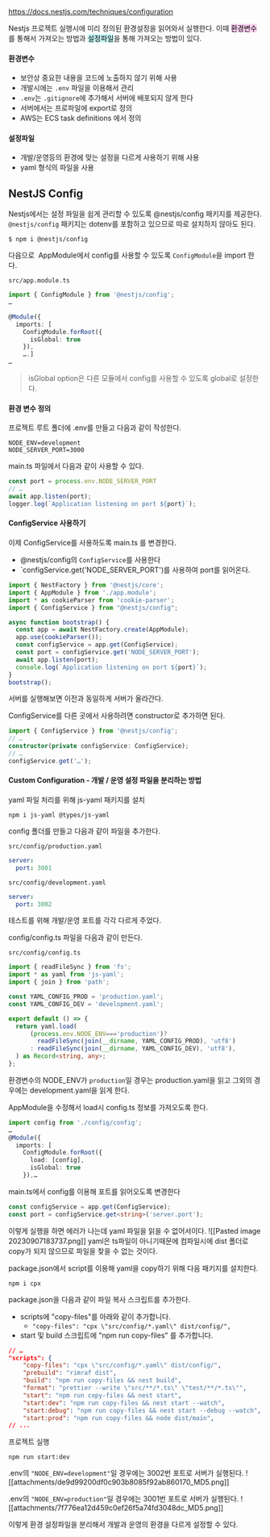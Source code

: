 https://docs.nestjs.com/techniques/configuration

Nestjs 프로젝트 실행시에 미리 정의된 환경설정을 읽어와서 실행한다.
이때 <mark style="background: #FFB8EBA6;">환경변수</mark>를 통해서 가져오는 방법과 <mark style="background: #ABF7F7A6;">설정파일</mark>을 통해 가져오는 방법이 있다.

#### 환경변수
- 보안상 중요한 내용을 코드에 노출하지 않기 위해 사용
- 개발시에는 `.env` 파일을 이용해서 관리
- `.env`는 `.gitignore`에 추가해서 서버에 배포되지 않게 한다
- 서버에서는 프로파일에 export로 정의
- AWS는 ECS task definitions 에서 정의
#### 설정파일
- 개발/운영등의 환경에 맞는 설정을 다르게 사용하기 위해 사용
- yaml 형식의 파일을 사용

## NestJS Config
Nestjs에서는 설정 파일을 쉽게 관리할 수 있도록 @nestjs/config 패키지를 제공한다.
`@nestjs/config` 패키지는 dotenv를 포함하고 있으므로 따로 설치하지 않아도 된다.
```shell
$ npm i @nestjs/config
```

다음으로  AppModule에서 config를 사용할 수 있도록 `ConfigModule`을 import 한다.

`src/app.module.ts`
```ts
import { ConfigModule } from '@nestjs/config';
…

@Module({
  imports: [
    ConfigModule.forRoot({
      isGlobal: true
    }),
    ….]
…
```
> isGlobal option은 다른 모듈에서 config를 사용할 수 있도록 global로 설정한다.

#### 환경 변수 정의
프로젝트 루트 폴더에 .env를 만들고 다음과 같이 작성한다.
```
NODE_ENV=development
NODE_SERVER_PORT=3000
```

main.ts 파일에서 다음과 같이 사용할 수 있다.
```ts
const port = process.env.NODE_SERVER_PORT
// …
await app.listen(port);
logger.log(`Application listening on port ${port}`);
```

#### ConfigService 사용하기
이제 ConfigService를 사용하도록 main.ts 를 변경한다.
- @nestjs/config의 `ConfigService`를 사용한다
- `configService.get('NODE_SERVER_PORT')를 사용하여 port를 읽어온다.

```ts
import { NestFactory } from '@nestjs/core';
import { AppModule } from './app.module';
import * as cookieParser from 'cookie-parser';
import { ConfigService } from "@nestjs/config";

async function bootstrap() {
  const app = await NestFactory.create(AppModule);
  app.use(cookieParser());
  const configService = app.get(ConfigService);
  const port = configService.get('NODE_SERVER_PORT');
  await app.listen(port);
  console.log(`Application listening on port ${port}`);
}
bootstrap();
```
서버를 실행해보면 이전과 동일하게 서버가 올라간다.

ConfigService를 다른 곳에서 사용하려면 constructor로 추가하면 된다.

```ts
import { ConfigService } from '@nestjs/config';
// …
constructor(private configService: ConfigService);
// …
configService.get('…');
```

#### Custom Configuration - 개발 / 운영 설정 파일을 분리하는 방법
yaml 파일 처리를 위해 js-yaml 패키지를 설치
```shell
npm i js-yaml @types/js-yaml
```

config 폴더를 만들고 다음과 같이 파일을 추가한다.

`src/config/production.yaml`
```yaml
server:
  port: 3001
```

`src/config/development.yaml`
```yaml
server:
  port: 3002
```
테스트를 위해 개발/운영 포트를 각각 다르게 주었다.

config/config.ts 파일을 다음과 같이 만든다.

`src/config/config.ts`
```ts
import { readFileSync } from 'fs';
import * as yaml from 'js-yaml';
import { join } from 'path';

const YAML_CONFIG_PROD = 'production.yaml';
const YAML_CONFIG_DEV = 'development.yaml';

export default () => {
  return yaml.load(
      (process.env.NODE_ENV==='production')?
        readFileSync(join(__dirname, YAML_CONFIG_PROD), 'utf8')
      : readFileSync(join(__dirname, YAML_CONFIG_DEV), 'utf8'),
  ) as Record<string, any>;
};
```
환경변수의 NODE_ENV가 `production`일 경우는 production.yaml을 읽고 그외의 경우에는 development.yaml을 읽게 한다.

AppModule을 수정해서 load시 config.ts 정보를 가져오도록 한다.
```ts
import config from './config/config';
…
@Module({
  imports: [
    ConfigModule.forRoot({
      load: [config],
      isGlobal: true
    }),…
```

main.ts에서 config를 이용해 포트를 읽어오도록 변경한다
```ts
const configService = app.get(ConfigService);
const port = configService.get<string>('server.port');
```

이렇게 실행을 하면 에러가 나는데 yaml 파일을 읽을 수 없어서이다.
![[Pasted image 20230907183737.png]]
yaml은 ts파일이 아니기때문에 컴파일시에 dist 폴더로 copy가 되지 않으므로 파일을 찾을 수 없는 것이다.

package.json에서 script를 이용해 yaml을 copy하기 위해 다음 패키지를 설치한다.
```shell
npm i cpx
```

package.json을 다음과 같이 파일 복사 스크립트를 추가한다.

- scripts에 "copy-files"를 아래와 같이 추가합니다.
	- `"copy-files": "cpx \"src/config/*.yaml\" dist/config/",`
- start 및 build 스크립트에 "npm run copy-files" 를 추가합니다.

```json
// …
"scripts": {
    "copy-files": "cpx \"src/config/*.yaml\" dist/config/",
    "prebuild": "rimraf dist",
    "build": "npm run copy-files && nest build",
    "format": "prettier --write \"src/**/*.ts\" \"test/**/*.ts\"",
    "start": "npm run copy-files && nest start",
    "start:dev": "npm run copy-files && nest start --watch",
    "start:debug": "npm run copy-files && nest start --debug --watch",
    "start:prod": "npm run copy-files && node dist/main",
// ...
```

프로젝트 실행
```shell
npm run start:dev
```

.env의 `"NODE_ENV=development"`일 경우에는 3002번 포트로 서버가 실행된다.
![[attachments/de9d99200df0c903b8085f92ab860170_MD5.png]]

.env의 `"NODE_ENV=production"`일 경우에는 3001번 포트로 서버가 실행된다.
![[attachments/7f776ea12d459c0ef26f5a74fd3048dc_MD5.png]]

이렇게 환경 설정파일을 분리해서 개발과 운영의 환경을 다르게 설정할 수 있다.